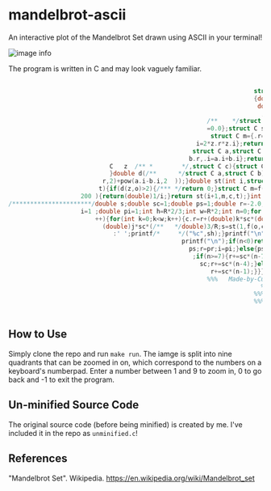 # mandelbrot-ascii

An interactive plot of the Mandelbrot Set drawn using ASCII in your terminal!

![image info](./demo.gif)

The program is written in C and may look vaguely familiar.

```c
                                                                        //
                                                                    struct C
                                                                    {double r ;
                                                                     double i
                                                                      ;}; ///
                                                       /**    */struct C o={.r=0.0,.i    //
                                                       =0.0};struct C sq(struct C z){// ////
                                                        struct C m={.r=(z.r*z.r)-(z.i*z.i),.
                                                    i=2*z.r*z.i};return m;}struct C ad(////
                                                   struct C a,struct C b){struct C s={.r=a.r+
                                                  b.r,.i=a.i+b.i};return s;}struct C f(struct
                            C   z  /** *        */,struct C c){struct C m=ad(sq(z),c);return m;
                            }double d(/**      */struct C a,struct C b){return sqrt(pow(a.r-b.
                          r,2)+pow(a.i-b.i,2  ));}double st(int i,struct C z,struct C c,double
                         t){if(d(z,o)>2){/*** */return 0;}struct C m=f(z,c);if(d(z,m)<t||i>//
                    200 ){return(double)1/i;}return st(i+1,m,c,t);}int main(){struct C c;///
/**********************/double s;double sc=1;double ps=1;double r=-2.0;double pr=-2.0;double
                    i=1 ;double pi=1;int h=R*2/3;int w=R*2;int n=0;for (;;){for(int j=0;j<h;j
                        ++){for(int k=0;k<w;k++){c.r=r+(double)k*sc*(double)3/(R*9/4);c.i=i-//
                          (double)j*sc*(/**   */double)3/R;s=st(1,f(o,c),c,0.1);char sh=s>0?'%'
                             :' ';printf/*     */("%c",sh);}printf("\n");}scanf("%d", &n);////
                                                printf("\n");if(n<0)return 0;else if(n==0){sc=
                                                  ps;r=pr;i=pi;}else{ps=sc;sc=sc/2;pi=i;pr=r
                                                   ;if(n>=7){r+=sc*(n-7);}else if(n>=4){i-=
                                                     sc;r+=sc*(n-4);}else if(n>=1){i-=sc*2;
                                                        r+=sc*(n-1);}}}return 0;}/*%%%%%%% &&&
                                                       %%%   Made-by-Curtis-Upshall(2021)    %
                                                                      %%% %%%
                                                                    %%%%%%%%% %
                                                                    %%%%%%%%%
                                                                         */
```

## How to Use

Simply clone the repo and run `make run`. The iamge is split into nine quadrants that can be zoomed in on, which correspond to the numbers on a keyboard's numberpad. Enter a number between 1 and 9 to zoom in, 0 to go back and -1 to exit the program.

## Un-minified Source Code

The original source code (before being minified) is created by me. I've included it in the repo as `unminified.c`!

## References

"Mandelbrot Set". Wikipedia. https://en.wikipedia.org/wiki/Mandelbrot_set

